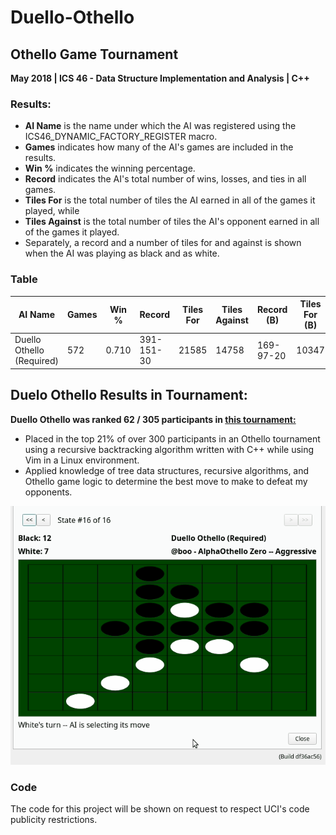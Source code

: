 # Duello-Othello

## Othello Game Tournament
**May 2018 | ICS 46 - Data Structure Implementation and Analysis | C++**

### Results:
- **AI Name** is the name under which the AI was registered using the ICS46_DYNAMIC_FACTORY_REGISTER macro. 
- **Games** indicates how many of the AI's games are included in the results. 
- **Win %** indicates the winning percentage. 
- **Record** indicates the AI's total number of wins, losses, and ties in all games. 
- **Tiles For** is the total number of tiles the AI earned in all of the games it played, while
- **Tiles Against** is the total number of tiles the AI's opponent earned in all of the games it played. 
- Separately, a record and a number of tiles for and against is shown when the AI was playing as black and as white.

### Table
| AI Name                   | Games | Win % | Record     | Tiles For   | Tiles Against | Record (B) | Tiles For (B) | Tiles Against (B)     | Record (W) | Tiles For (W) | Tiles Against (W) |
| ------------------------- | ----- | ----- | ---------- | ----------- | ------------- | ---------- | ------------- | --------------------- | ---------- | ------------- | ------------------- |
| Duello Othello (Required) | 572   | 0.710 | 391-151-30 | 21585       | 14758         | 169-97-20  | 10347         |  7905                 | 222-54-10  | 11238         | 6853                |

## Duelo Othello Results in Tournament:
**Duello Othello was ranked 62 / 305 participants in [this tournament:](https://github.com/michaellofton/Duello-Othello/blob/main/tournament_results.pdf)**
- Placed in the top 21% of over 300 participants in an Othello tournament using a recursive backtracking algorithm written with C++ while using Vim in a Linux environment.
- Applied knowledge of tree data structures, recursive algorithms, and Othello game logic to determine the best move to make to defeat my opponents. 

![](othello_match.gif)

### Code
The code for this project will be shown on request to respect UCI's code publicity restrictions. 
